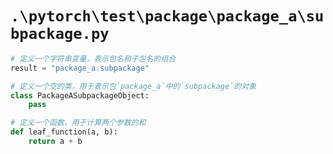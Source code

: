 # `.\pytorch\test\package\package_a\subpackage.py`

```py
# 定义一个字符串变量，表示包名和子包名的组合
result = "package_a.subpackage"

# 定义一个空的类，用于表示包`package_a`中的`subpackage`的对象
class PackageASubpackageObject:
    pass

# 定义一个函数，用于计算两个参数的和
def leaf_function(a, b):
    return a + b
```